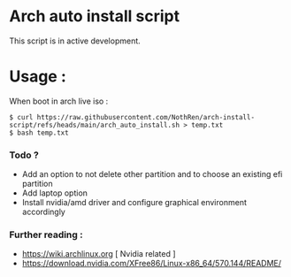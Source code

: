 # Arch auto install script 

This script is in active development. 

# Usage : 

When boot in arch live iso : 
```
$ curl https://raw.githubusercontent.com/NothRen/arch-install-script/refs/heads/main/arch_auto_install.sh > temp.txt
$ bash temp.txt
```

### Todo ?

- Add an option to not delete other partition and to choose an existing efi partition
- Add laptop option
- Install nvidia/amd driver and configure graphical environment accordingly

### Further reading :
- https://wiki.archlinux.org
[ Nvidia related ]
- https://download.nvidia.com/XFree86/Linux-x86_64/570.144/README/
